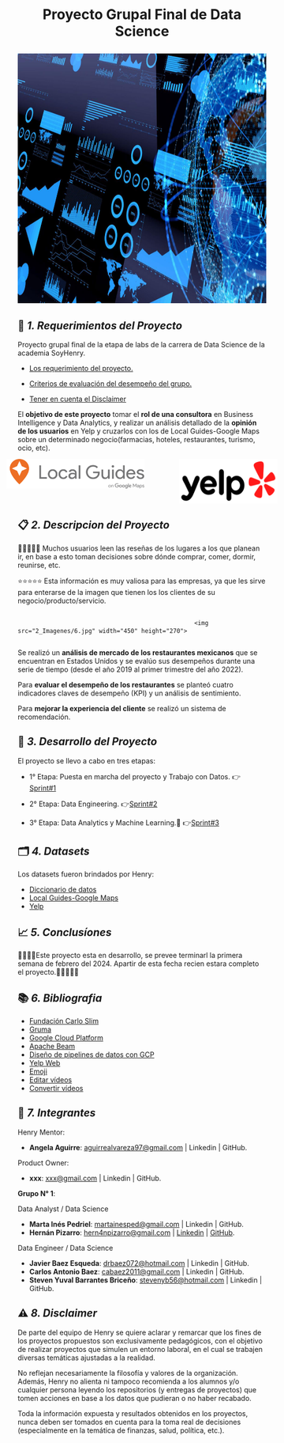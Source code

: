#  **<p align="center">Proyecto Grupal Final de Data Science</p>** 

<img src="2_Imagenes\1.jpg" width="1010" height="505">



## 🚀 *1. Requerimientos del Proyecto*

Proyecto grupal final de la etapa de labs de la carrera de Data Science de la academia SoyHenry.

- [Los requerimiento del proyecto.](https://docs.google.com/document/u/0/d/e/2PACX-1vRtTsN_N3Z0DTLbh_-Xw2OxhOWeV5jmTISRUNzTBpWM9mTnxsT03674UheR4f0hfULc2v4_sW3IgDTv/pub?pli=1)

- [Criterios de evaluación del desempeño del grupo.](https://docs.google.com/document/d/1tBuh1LSCmvQB5Wd7-Cj4jj_o5zLk8vtBQFtDhF8oeSY/edit) 

- [Tener en cuenta el Disclaimer](https://docs.google.com/document/d/1k_uxvrMwVKjP_q1V_np9HmdtPTwjfL77uXJy2jZqnDE/edit?pli=1#heading=h.ntgoelrzlm1)


El **objetivo de este proyecto** tomar el **rol de una consultora** en Business Intelligence y Data Analytics, y realizar un análisis detallado de la **opinión de los usuarios** en Yelp y cruzarlos con los de Local Guides-Google Maps sobre un determinado negocio(farmacias, hoteles, restaurantes, turismo, ocio, etc).

<div style="display: flex; justify-content: center;">

<img src="2_Imagenes\3.png" width="280" height="60" style="margin-right: 70px;">
<img src="2_Imagenes\2.png" width="200" height="90">

</div>


## 📋 *2. Descripcion del Proyecto*

🍗🥗🍝🧀🍻 Muchos usuarios leen las reseñas de los lugares a los que planean ir, en base a esto toman decisiones sobre dónde comprar, comer, dormir, reunirse, etc. 

⭐⭐⭐⭐⭐ Esta información es muy valiosa para las empresas, ya que les sirve para enterarse de la imagen que tienen los los clientes de su negocio/producto/servicio.

<div style="display: flex; justify-content: center;">
  
                                                      <img src="2_Imagenes/6.jpg" width="450" height="270">
                                                      
</div>

Se realizó un **análisis de mercado de los restaurantes mexicanos** que se encuentran en Estados Unidos y se evalúo sus desempeños durante una serie de tiempo (desde el año 2019 al primer trimestre del año 2022).

Para **evaluar el desempeño de los restaurantes** se planteó cuatro indicadores claves de desempeño (KPI) y un análisis de sentimiento.

Para **mejorar la experiencia del cliente** se realizó un sistema de recomendación.


## 📆 *3. Desarrollo del Proyecto*

El proyecto se llevo a cabo en tres etapas:

- 1° Etapa: Puesta en marcha del proyecto y Trabajo con Datos. 👉[Sprint#1](https://github.com/Hern4nOckham/Proyecto_grupalDS-Final/tree/main/3_Sprint%231)     

- 2° Etapa: Data Engineering. 👉[Sprint#2](https://github.com/Hern4nOckham/Proyecto_grupalDS-Final/tree/main/4_Sprint%232)

- 3° Etapa: Data Analytics y Machine Learning.🦾 👉[Sprint#3](https://github.com/Hern4nOckham/Proyecto_grupalDS-Final/tree/main/5_Sprint%233)



## 🗂️ *4. Datasets*

Los datasets fueron brindados por Henry:

- [Diccionario de datos](https://docs.google.com/document/d/1ASLMGAgrviicATaP1UJlflpmBCXtuSTHQGWdQMN6_2I/edit)
- [Local Guides-Google Maps](https://drive.google.com/drive/folders/1Wf7YkxA0aHI3GpoHc9Nh8_scf5BbD4DA)
- [Yelp](https://drive.google.com/drive/folders/1TI-SsMnZsNP6t930olEEWbBQdo_yuIZF)


## 📈 *5. Conclusíones*

📢📢📢📢Este proyecto esta en desarrollo, se prevee terminarl la primera semana de febrero del 2024. Apartir de esta fecha recien estara completo el proyecto.🚨🚨🚨🚨🚨

## 📚 *6. Bibliografia*

- [Fundación Carlo Slim](https://accesolatino.org/noticias/cuatro-datos-clave-de-la-poblacion-latina-en-ee-uu/)
- [Gruma](https://www.gruma.com/es/sala-de-prensa/noticias-y-comunicados/julio-19-2023-operaciones-de-gruma-fuera-de-mexico-impulsan-crecimiento-de-24percent-en-ventas-netas-y-31percent-en-ebitda-durante-el-2t23.aspx)
- [Google Cloud Platform](https://cloud.google.com/?utm_source=google&utm_medium=cpc&utm_campaign=latam-AR-all-es-dr-BKWS-all-all-trial-e-dr-1707800-LUAC0010192&utm_content=text-ad-none-any-DEV_c-CRE_512364917186-ADGP_Hybrid+%7C+BKWS+-+EXA+%7C+Txt+~+GCP_General-KWID_43700062788251533-kwd-155951229&utm_term=KW_gcp-ST_GCP&gad_source=1&gclid=Cj0KCQiAwP6sBhDAARIsAPfK_wZO2xHH_39r6R-gz3FIEwDkfOhCTJI52XpVYM1tde2rGBZirV02bKkaAqsgEALw_wcB&gclsrc=aw.ds&hl=es_419)
- [Apache Beam](https://beam.apache.org/documentation/programming-guide/#core-beam-transforms)
- [Diseño de pipelines de datos con GCP](https://www.youtube.com/watch?v=9UKxpK5-AZU)
- [Yelp Web](https://www.yelp.com/)
- [Emoji](https://github.com/ikatyang/emoji-cheat-sheet/blob/master/README.md#smileys--emotion)
- [Editar vídeos](https://online-video-cutter.com/es/change-video-speed)
- [Convertir vídeos](https://convertio.co/es/mp4-gif/)


## 👥 *7. Integrantes*

Henry Mentor:
- **Angela Aguirre**: aguirrealvareza97@gmail.com | Linkedin | GitHub.

Product Owner:
- **xxx**: xxx@gmail.com | Linkedin | GitHub.

**Grupo N° 1**:

Data Analyst / Data Science
  - **Marta Inés Pedriel**: martainesped@gmail.com | Linkedin | GitHub.
  - **Hernán Pizarro**: hern4npizarro@gmail.com | [Linkedin](www.linkedin.com/in/hernán-pizarro-683679268) | [GitHub](https://github.com/Hern4nOckham).

Data Engineer / Data Science
  - **Javier Baez Esqueda**: drbaez072@hotmail.com | Linkedin | GitHub.
  - **Carlos Antonio Baez**: cabaez2011@gmail.com | Linkedin | GitHub.
  - **Steven Yuval Barrantes Briceño**: stevenyb56@hotmail.com | Linkedin | GitHub.


## ⚠️ *8. Disclaimer*

De parte del equipo de Henry se quiere aclarar y remarcar que los fines de los proyectos propuestos son exclusivamente pedagógicos, con el objetivo de realizar proyectos que simulen un entorno laboral, en el cual se trabajen diversas temáticas ajustadas a la realidad. 

No reflejan necesariamente la filosofía y valores de la organización. Además, Henry no alienta ni tampoco recomienda a los alumnos y/o cualquier persona leyendo los repositorios (y entregas de proyectos) que tomen acciones en base a los datos que pudieran o no haber recabado. 

Toda la información expuesta y resultados obtenidos en los proyectos, nunca deben ser tomados en cuenta para la toma real de decisiones (especialmente en la temática de finanzas, salud, política, etc.).
